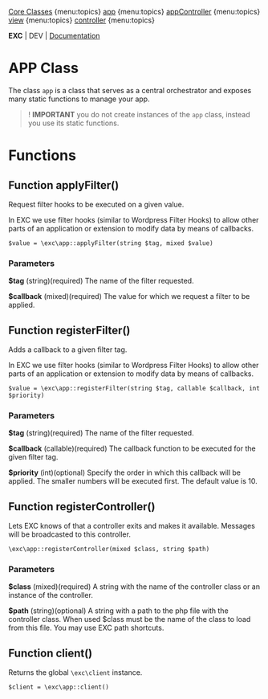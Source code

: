 [Core Classes]() {menu:topics}
[app](./bke_ref_app.md) {menu:topics}
[appController](./bke_ref_appcontroller.md) {menu:topics}
[view](./bke_ref_view.md) {menu:topics}
[controller](./bke_ref_controller.md) {menu:topics}

**EXC** | DEV | [Documentation](./doc_index.md)<br>



# APP Class #

The class `app` is a class that serves as a central orchestrator and exposes many static functions to manage your app.

> ! **IMPORTANT** you do not create instances of the `app` class, instead you use its static functions.

# Functions #

## Function applyFilter() ##

Request filter hooks to be executed on a given value.

In EXC we use filter hooks (similar to Wordpress Filter Hooks) to allow other parts of an application or extension to modify data by means of callbacks.

`$value = \exc\app::applyFilter(string $tag, mixed $value)`

### Parameters ###

**$tag** (string)(required) The name of the filter requested.

**$callback** (mixed)(required) The value for which we request a filter to be applied.

## Function registerFilter() ##

Adds a callback to a given filter tag.

In EXC we use filter hooks (similar to Wordpress Filter Hooks) to allow other parts of an application or extension to modify data by means of callbacks.

`$value = \exc\app::registerFilter(string $tag, callable $callback, int $priority)`

### Parameters ###

**$tag** (string)(required) The name of the filter requested.

**$callback** (callable)(required) The callback function to be executed for the given filter tag.

**$priority** (int)(optional) Specify the order in which this callback will be applied. The smaller numbers will be executed first. The default value is 10.

## Function registerController() ##

Lets EXC knows of that a controller exits and makes it available. Messages will be broadcasted to this controller.

`\exc\app::registerController(mixed $class, string $path)`

### Parameters ###

**$class** (mixed)(required) A string with the name of the controller class or an instance of the controller.

**$path** (string)(optional) A string with a path to the php file with the controller class. When used $class must be the name of the class to load from this file. You may use EXC path shortcuts.

## Function client() ##

Returns the global `\exc\client` instance.

`$client = \exc\app::client()`
